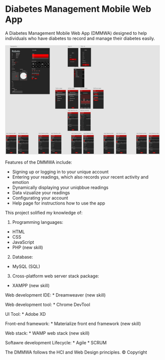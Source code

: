 # Diabetes Management Mobile Web App

A Diabetes Management Mobile Web App (DMMWA) designed to help individuals who have diabetes to record and manage their diabetes easily.

![](whole_wireframe.PNG)

Features of the DMMWA include:
* Signing up or logging in to your unique account
* Entering your readings, which also records your recent activity and emotion
* Dynamically displaying your uniqbbue readings
* Data vizualize your readings
* Configurating your account
* Help page for instructions how to use the app

This project solified my knowledge of:

 1) Programming languages:
  *	HTML 
  * CSS 
  * JavaScript 
  *	PHP (new skill)

 2) Database:
  *	MySQL (SQL)

 3) Cross-platform web server stack package:
  *	XAMPP (new skill)
    
  Web development IDE:
    *	Dreamweaver (new skill)

  Web development tool:
    * Chrome DevTool
  
  UI Tool:
    * Adobe XD

  Front-end framework:
    *	Materialize front end framework (new skill)

  Web stack:
    * WAMP web stack (new skill)

  Softawre development Lifecycle:
    * Agile
    * SCRUM

The DMMWA follows the HCI and Web Design principles.
© Copyright



